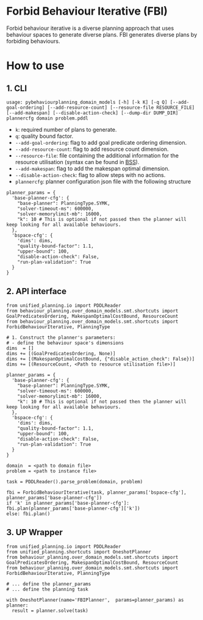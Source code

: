 # Forbid Behaviour Iterative (FBI)
Forbid behaviour iterative is a diverse planning approach that uses behaviour spaces to generate diverse plans. FBI generates diverse plans by forbiding behaviours.

# How to use
## 1. CLI
```
usage: pybehaviourplanning_domain_models [-h] [-k K] [-q Q] [--add-goal-ordering] [--add-resource-count] [--resource-file RESOURCE_FILE] [--add-makespan] [--disable-action-check] [--dump-dir DUMP_DIR] plannercfg domain problem.pddl
```

- `k`: required number of plans to generate.
- `q`: quality bound factor.
- `--add-goal-ordering`: flag to add goal predicate ordering dimension.
- `--add-resource-count`: flag to add resource count dimension.
- `--resource-file`: file containing the additional information for the resource utilisation (syntax can be found in [BSS](https://github.com/MFaisalZaki/pySMTBehaviourPlanning/blob/main/docs/BSS.md)).
- `--add-makespan`: flag to add the makespan optimal dimension.
- `--disable-action-check`: flag to allow steps with no actions.
- `plannercfg`: planner configuration json file with the following structure
```
planner_params = {
  'base-planner-cfg': {
    "base-planner": PlanningType.SYMK,
    "solver-timeout-ms": 600000,
    "solver-memorylimit-mb": 16000,
    "k": 10 # This is optional if not passed then the planner will keep looking for all available behaviours.
  },
  'bspace-cfg': {
    'dims': dims,
    "quality-bound-factor": 1.1,
    "upper-bound": 100,
    "disable-action-check": False,
    "run-plan-validation": True
  }
}
```

## 2. API interface
```
from unified_planning.io import PDDLReader
from behaviour_planning.over_domain_models.smt.shortcuts import GoalPredicatesOrdering, MakespanOptimalCostBound, ResourceCount
from behaviour_planning.over_domain_models.smt.shortcuts import ForbidBehaviourIterative, PlanningType

# 1. Construct the planner's parameters:
# - define the behaviour space's dimensions 
dims  = []
dims += [(GoalPredicatesOrdering, None)]
dims += [(MakespanOptimalCostBound, {"disable_action_check": False})]
dims += [(ResourceCount, <Path to resource utilisation file>)]

planner_params = {
  'base-planner-cfg': {
    "base-planner": PlanningType.SYMK,
    "solver-timeout-ms": 600000,
    "solver-memorylimit-mb": 16000,
    "k": 10 # This is optional if not passed then the planner will keep looking for all available behaviours.
  },
  'bspace-cfg': {
    'dims': dims,
    "quality-bound-factor": 1.1,
    "upper-bound": 100,
    "disable-action-check": False,
    "run-plan-validation": True
  }
}

domain  = <path to domain file>
problem = <path to instance file>

task = PDDLReader().parse_problem(domain, problem)

fbi = ForbidBehaviourIterative(task, planner_params['bspace-cfg'], planner_params['base-planner-cfg'])
if 'k' in planner_params['base-planner-cfg']: fbi.plan(planner_params['base-planner-cfg']['k'])
else: fbi.plan()

```

## 3. UP Wrapper
```
from unified_planning.io import PDDLReader
from unified_planning.shortcuts import OneshotPlanner
from behaviour_planning.over_domain_models.smt.shortcuts import GoalPredicatesOrdering, MakespanOptimalCostBound, ResourceCount
from behaviour_planning.over_domain_models.smt.shortcuts import ForbidBehaviourIterative, PlanningType

# ... define the planner_params
# ... define the planning task

with OneshotPlanner(name='FBIPlanner',  params=planner_params) as planner:
  result = planner.solve(task)

```
